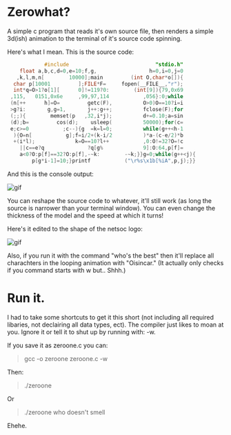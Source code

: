 # Zerowhat?
A simple c program that reads it's own source file, then renders a simple 3d(ish) animation to the terminal of it's source code spinning.


Here's what I mean. This is the source code:
``` C
            #include                            "stdio.h"
    float a,b,c,d=0,e=10;f,g,                 h=0,i=0,j=0
   ,k,l,m,n[        10000];main         (int O,char*o[]){
  char p[10001         ];FILE*F=     fopen(__FILE__,"r");
  int*q=O>1?o[1][      0]!=119?0:        (int[9]){79,0x69
 ,115,   0151,0x6e     ,99,97,114           ,056}:0;while
 (n[++      h]=O=         getc(F),          O>0)O==10?i=i
 >g?i:       g,g=1,       j++:g++;          fclose(F);for
 (;;){        memset(p   ,32,i*j);          d+=0.10;a=sin
 (d);b=         cos(d);    usleep(          50000);for(c=
 e;c>=0           ;c--){g  =k=l=0;          while(g++<h-1
  ){O=n[           g];f=i/2+(k-i/2          )*a-(c-e/2)*b
  +(i*l);             k=O==10?l++           ,0:O!=32?O=!c
    ||c==e?q              ?q[g%             9]:O:64,p[f]=
    a<0?O:p[f]==32?O:p[f],-~k:        -~k;}}g=0;while(g++<j){ 
        p[g*i-1]=10;}printf           ("\r%s\x1b[%iA",p,j);}} 
```

And this is the console output:

![gif](http://i.giphy.com/xT77XLd01vQzaYzmuY.gif)

You can reshape the source code to whatever, it'll still work (as long the source is narrower than your terminal window). You can even change the thickness of the model and the speed at which it turns! 

Here's it edited to the shape of the netsoc logo:

![gif](http://i.giphy.com/RIlwCLpFmtyqk.gif)

Also, if you run it with the command "who's the best" then it'll replace all charachters in the looping animation with "Oisincar." (It actually only checks if you command starts with w but.. Shhh.)

# Run it.
I had to take some shortcuts to get it this short (not including all required libaries, not declairing all data types, ect). The compiler just likes to moan at you. Ignore it or tell it to shut up by running with: -w.

If you save it as zeroone.c you can:
> gcc -o zeroone zeroone.c -w

Then:

> ./zeroone

Or

> ./zeroone who doesn't smell

Ehehe.
